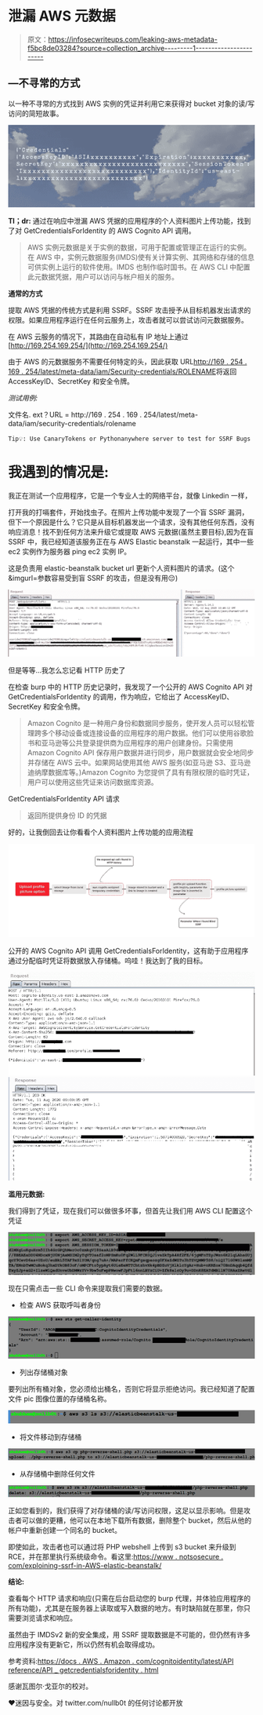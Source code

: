 # 泄漏 AWS 元数据

> 原文：<https://infosecwriteups.com/leaking-aws-metadata-f5bc8de03284?source=collection_archive---------1----------------------->

## —不寻常的方式

以一种不寻常的方式找到 AWS 实例的凭证并利用它来获得对 bucket 对象的读/写访问的简短故事。

![](img/96138db356c5845b872652822cda4ad1.png)

**Tl；dr:** 通过在响应中泄漏 AWS 凭据的应用程序的个人资料图片上传功能，找到了对 GetCredentialsForIdentity 的 AWS Cognito API 调用。

> AWS 实例元数据是关于实例的数据，可用于配置或管理正在运行的实例。在 AWS 中，实例元数据服务(IMDS)使有关计算实例、其网络和存储的信息可供实例上运行的软件使用。IMDS 也制作临时国书。在 AWS CLI 中配置此元数据凭据，用户可以访问与帐户相关的服务。

**通常的方式**

提取 AWS 凭据的传统方式是利用 SSRF。SSRF 攻击授予从目标机器发出请求的权限。如果应用程序运行在任何云服务上，攻击者就可以尝试访问元数据服务。

在 AWS 云服务的情况下，其路由在自动私有 IP 地址上通过 [http://169.254.169.254/](http://169.254.169.254/)

由于 AWS 的元数据服务不需要任何特定的头，因此获取 URL[http://169 . 254 . 169 . 254/latest/meta-data/iam/Security-credentials/ROLENAME](http://169.254.169.254/latest/meta-data/iam/security-credentials/ROLENAME)将返回 AccessKeyID、SecretKey 和安全令牌。

*测试用例:*

文件名. ext？URL = http://169 . 254 . 169 . 254/latest/meta-data/iam/security-credentials/rolename

```
Tip💡: Use CanaryTokens or Pythonanywhere server to test for SSRF Bugs
```

# 我遇到的情况是:

我正在测试一个应用程序，它是一个专业人士的网络平台，就像 Linkedin 一样，

打开我的打嗝套件，开始找虫子。在照片上传功能中发现了一个盲 SSRF 漏洞，但下一个原因是什么？它只是从目标机器发出一个请求，没有其他任何东西，没有响应消息！找不到任何方法来升级它或提取 AWS 元数据(虽然主要目标),因为在盲 SSRF 中，我已经知道该服务正在与 AWS Elastic beanstalk 一起运行，其中一些 ec2 实例作为服务器 ping ec2 实例 IP。

这是负责用 elastic-beanstalk bucket url 更新个人资料图片的请求。(这个&imgurl=参数容易受到盲 SSRF 的攻击，但是没有用😔)

![](img/0e7f4e185944c72a402febe96f18d799.png)

但是等等…我怎么忘记看 HTTP 历史了

在检查 burp 中的 HTTP 历史记录时，我发现了一个公开的 AWS Cognito API 对 GetCredentialsForIdentity 的调用，作为响应，它给出了 AccessKeyID、SecretKey 和安全令牌。

> Amazon Cognito 是一种用户身份和数据同步服务，使开发人员可以轻松管理跨多个移动设备或连接设备的应用程序的用户数据。他们可以使用谷歌脸书和亚马逊等公共登录提供商为应用程序的用户创建身份。只需使用 Amazon Cognito API 保存用户数据并进行同步，用户数据就会安全地同步并存储在 AWS 云中。如果网站使用其他 AWS 服务(如亚马逊 S3、亚马逊迪纳摩数据库等。)Amazon Cognito 为您提供了具有有限权限的临时凭证，用户可以使用这些凭证来访问数据库资源。

GetCredentialsForIdentity API 请求

> 返回所提供身份 ID 的凭据

好的，让我倒回去让你看看个人资料图片上传功能的应用流程

![](img/145d4e7079d7fd51db540580c3a36654.png)

公开的 AWS Cognito API 调用 GetCredentialsForIdentity，这有助于应用程序通过分配临时凭证将数据放入存储桶。呜哇！我达到了我的目标。

![](img/fe9ae1b31aca574e9cd226b085f511fe.png)![](img/fcbf63bb9cce442e97378f018bf95c3a.png)

**滥用元数据:**

我们得到了凭证，现在我们可以做很多坏事，但首先让我们用 AWS CLI 配置这个凭证

![](img/1d3530eb95b43a6d13443f5c49ce9d5a.png)

现在只需点击一些 CLI 命令来提取我们需要的数据。

*   检查 AWS 获取呼叫者身份

![](img/fbd616e6d24316054007cd13dbe5819a.png)

*   列出存储桶对象

要列出所有桶对象，您必须给出桶名，否则它将显示拒绝访问。我已经知道了配置文件 pic 图像位置的存储桶名称。

![](img/e0ee5302619226d48539431ff2372e51.png)

*   将文件移动到存储桶

![](img/b8be9d060735e0382552374b8b80c3b5.png)

*   从存储桶中删除任何文件

![](img/4059d0408ed7792dcf5861f4721c8dc2.png)

正如您看到的，我们获得了对存储桶的读/写访问权限，这足以显示影响。但是攻击者可以做的更糟，他可以在本地下载所有数据，删除整个 bucket，然后从他的帐户中重新创建一个同名的 bucket。

即使如此，攻击者也可以通过将 PHP webshell 上传到 s3 bucket 来升级到 RCE，并在那里执行系统级命令。看这里:[https://www . notsosecure . com/exploining-ssrf-in-AWS-elastic-beanstalk/](https://www.notsosecure.com/exploiting-ssrf-in-aws-elastic-beanstalk/)

**结论:**

查看每个 HTTP 请求和响应(只需在后台启动您的 burp 代理，并体验应用程序的所有功能)，尤其是在服务器上读取或写入数据的地方。有时缺陷就在那里，你只需要浏览请求和响应。

虽然由于 IMDSv2 新的安全集成，用 SSRF 提取数据是不可能的，但仍然有许多应用程序没有更新它，所以仍然有机会取得成功。

参考资料:[https://docs . AWS . Amazon . com/cognitoidentity/latest/API reference/API _ getcredentialsforidentity . html](https://docs.aws.amazon.com/cognitoidentity/latest/APIReference/API_GetCredentialsForIdentity.html)

感谢瓦图尔·戈亚尔的校对。

❤迷因与安全。对 twitter.com/nullb0t 的任何讨论都开放